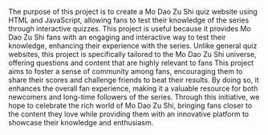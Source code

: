 The purpose of this project is to create a Mo Dao Zu Shi quiz website using HTML and JavaScript, allowing fans to test their knowledge of the series through interactive quizzes.
This project is useful because it provides Mo Dao Zu Shi fans with an engaging and interactive way to test their knowledge, enhancing their experience with the series. Unlike general quiz websites, this project is specifically tailored to the Mo Dao Zu Shi universe, offering questions and content that are highly relevant to fans
This project aims to foster a sense of community among fans, encouraging them to share their scores and challenge friends to beat their results. By doing so, it enhances the overall fan experience, making it a valuable resource for both newcomers and long-time followers of the series.
Through this initiative, we hope to celebrate the rich world of Mo Dao Zu Shi, bringing fans closer to the content they love while providing them with an innovative platform to showcase their knowledge and enthusiasm.